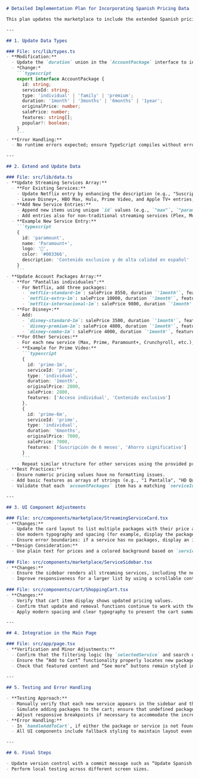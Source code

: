 ```markdown
# Detailed Implementation Plan for Incorporating Spanish Pricing Data

This plan updates the marketplace to include the extended Spanish pricing information for streaming and digital services. The new data will be integrated into the data module and reflected in the UI components. All changes follow best practices, include error handling, and use modern styling with typography, spacing, and layout only.

---

## 1. Update Data Types

### File: src/lib/types.ts
- **Modification:**  
  - Update the `duration` union in the `AccountPackage` interface to include a new value `"6months"`.  
  - *Change:*  
    ```typescript
    export interface AccountPackage {
      id: string;
      serviceId: string;
      type: 'individual' | 'family' | 'premium';
      duration: '1month' | '3months' | '6months' | '1year';
      originalPrice: number;
      salePrice: number;
      features: string[];
      popular?: boolean;
    }
    ```
- **Error Handling:**  
  - No runtime errors expected; ensure TypeScript compiles without errors.

---

## 2. Extend and Update Data

### File: src/lib/data.ts
- **Update Streaming Services Array:**  
  - **For Existing Services:**  
    - Update Netflix entry by enhancing the description (e.g., "Suscripciones en español con nuevos precios").  
    - Leave Disney+, HBO Max, Hulu, Prime Video, and Apple TV+ entries; they will get new packages through accountPackages.
  - **Add New Service Entries:**  
    - Append new items using unique `id` values (e.g., `"max"`, `"paramount"`, `"crunchyroll"`, `"universal"`) with appropriate names, simple text logos (like text emoticons), color codes, and brief descriptive texts.
    - Add entries also for non-traditional streaming services (Plex, Mubi, NBA, WWE, MLB, Gaia, VIX Premium, Viki, Flujo TV, IPTV, Emby, Porhub, Metegol, IPTV Completa, Win Online, Claro Video, DirectTV variants, Jellyfin, Telelatino) and digital/music/gaming services (Spotify, YouTube, Deezer, Canva, Game Pass, CapCut, Chat-Gpt, Duolingo).
  - **Example New Service Entry:**  
    ```typescript
    {
      id: 'paramount',
      name: 'Paramount+',
      logo: '📡',
      color: '#003366',
      description: 'Contenido exclusivo y de alta calidad en español'
    }
    ```
- **Update Account Packages Array:**  
  - **For "Pantallas individuales":**  
    - For Netflix, add three packages:
      - `netflix-standard-1m`: salePrice 8550, duration `'1month'`, features like "Pantalla individual, Calidad HD".
      - `netflix-extra-1m`: salePrice 10000, duration `'1month'`, features "Contenido adicional extra".
      - `netflix-internacional-1m`: salePrice 9800, duration `'1month'`, features "Acceso internacional".
  - **For Disney+:**
    - Add:
      - `disney-standard-1m`: salePrice 3500, duration `'1month'`, features "Acceso estándar".
      - `disney-premium-1m`: salePrice 4800, duration `'1month'`, features "Incluye Star+ y ESPN".
      - `disney-combo-1m`: salePrice 4000, duration `'1month'`, features "Combo Disney+ y Star+".
  - **For Other Services:**  
    - For each new service (Max, Prime, Paramount+, Crunchyroll, etc.), create a respective package.  
    - **Example for Prime Video:**  
      ```typescript
      {
        id: 'prime-1m',
        serviceId: 'prime',
        type: 'individual',
        duration: '1month',
        originalPrice: 2800,
        salePrice: 2800,
        features: ['Acceso individual', 'Contenido exclusivo']
      },
      {
        id: 'prime-6m',
        serviceId: 'prime',
        type: 'individual',
        duration: '6months',
        originalPrice: 7000,
        salePrice: 7000,
        features: ['Suscripción de 6 meses', 'Ahorro significativo']
      }
      ```
    - Repeat similar structure for other services using the provided pricing (e.g., Plex, NBA, Spotify, Duolingo, etc.).
- **Best Practices:**  
  - Ensure numeric pricing values have no formatting issues.
  - Add basic features as arrays of strings (e.g., "1 Pantalla", "HD Quality") for clarity.
  - Validate that each `accountPackages` item has a matching `serviceId` in `streamingServices`.

---

## 3. UI Component Adjustments

### File: src/components/marketplace/StreamingServiceCard.tsx
- **Changes:**  
  - Update the card layout to list multiple packages with their price and duration details.
  - Use modern typography and spacing (for example, display the package name, price in a bold font, and duration in a secondary text style).
  - Ensure error boundaries: if a service has no packages, display an informative message.
- **Design Consideration:**  
  - Use plain text for prices and a colored background based on `service.color` for visual emphasis.
  
### File: src/components/marketplace/ServiceSidebar.tsx
- **Changes:**  
  - Ensure the sidebar renders all streaming services, including the newly added ones.
  - Improve responsiveness for a larger list by using a scrollable container.
  
### File: src/components/cart/ShoppingCart.tsx
- **Changes:**  
  - Verify that cart item display shows updated pricing values.
  - Confirm that update and removal functions continue to work with the expanded list.
  - Apply modern spacing and clear typography to present the cart summary.

---

## 4. Integration in the Main Page

### File: src/app/page.tsx
- **Verification and Minor Adjustments:**  
  - Confirm that the filtering logic (by `selectedService` and search query) works seamlessly with the extended list from `streamingServices` and `accountPackages`.
  - Ensure the “Add to Cart” functionality properly locates new packages using their updated IDs.
  - Check that featured content and “See more” buttons remain styled in a modern, consistent manner.
  
---

## 5. Testing and Error Handling

- **Testing Approach:**  
  - Manually verify that each new service appears in the sidebar and that its corresponding packages are displayed on its card.
  - Simulate adding packages to the cart; ensure that undefined packages or mismatches are caught by the existing null-checks.
  - Adjust responsive breakpoints if necessary to accommodate the increased data.
- **Error Handling:**  
  - In `handleAddToCart`, if either the package or service is not found, the function should exit silently (or later display a user-friendly error message).
  - All UI components include fallback styling to maintain layout even if an image or icon fails to load.

---

## 6. Final Steps

- Update version control with a commit message such as “Update Spanish pricing data and add extended digital services.”
- Perform local testing across different screen sizes.
